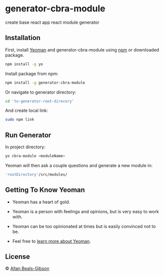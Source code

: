 # generator-cbra-module

create base react app react module generator

## Installation

First, install [Yeoman](http://yeoman.io) and generator-cbra-module using [npm](https://www.npmjs.com/) or downloaded package.

```bash
npm install -g yo
```

Install package from npm:

```bash
npm install -g generator-cbra-module
```

Or navigate to generator directory:

```bash
cd 'to-generator-root-direcory'
```

And create local link:

```bash
sudo npm link
```

## Run Generator

In project directory:

```bash
yo cbra-module <moduleName>
```

Yeoman will then ask a couple questions and generate a new module in:

```bash
'rootDirectory'/src/modules/
```

## Getting To Know Yeoman

- Yeoman has a heart of gold.

- Yeoman is a person with feelings and opinions, but is very easy to work with.

- Yeoman can be too opinionated at times but is easily convinced not to be.

- Feel free to [learn more about Yeoman](http://yeoman.io/).

## License

© [Allan Beals-Gibson](ABG)
